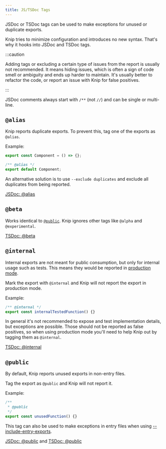 ```yaml
---
title: JS/TSDoc Tags
---
```


JSDoc or TSDoc tags can be used to make exceptions for unused or duplicate
exports.

Knip tries to minimize configuration and introduces no new syntax. That's why it
hooks into JSDoc and TSDoc tags.

:::caution

Adding tags or excluding a certain type of issues from the report is usually not
recommended. It means hiding issues, which is often a sign of code smell or
ambiguity and ends up harder to maintain. It's usually better to refactor the
code, or report an issue with Knip for false positives.

:::

JSDoc comments always start with `/**` (not `//`) and can be single or
multi-line.

## `@alias`

Knip reports duplicate exports. To prevent this, tag one of the exports as
`@alias`.

Example:

```ts
export const Component = () => {};

/** @alias */
export default Component;
```

An alternative solution is to use `--exclude duplicates` and exclude all
duplicates from being reported.

[JSDoc: @alias][1]

## `@beta`

Works identical to [`@public`][2]. Knip ignores other tags like `@alpha` and
`@experimental`.

[TSDoc: @beta][3]

## `@internal`

Internal exports are not meant for public consumption, but only for internal
usage such as tests. This means they would be reported in [production mode][4].

Mark the export with `@internal` and Knip will not report the export in
production mode.

Example:

```ts
/** @internal */
export const internalTestedFunction() {}
```

In general it's not recommended to expose and test implementation details, but
exceptions are possible. Those should not be reported as false positives, so
when using production mode you'll need to help Knip out by tagging them as
`@internal`.

[TSDoc: @internal][5]

## `@public`

By default, Knip reports unused exports in non-entry files.

Tag the export as `@public` and Knip will not report it.

Example:

```ts
/**
 * @public
 */
export const unusedFunction() {}
```

This tag can also be used to make exceptions in entry files when using
[--include-entry-exports][6].

[JSDoc: @public][7] and [TSDoc: @public][8]

[1]: https://jsdoc.app/tags-alias.html
[2]: #public
[3]: https://tsdoc.org/pages/tags/beta/
[4]: ../features/production-mode.md
[5]: https://tsdoc.org/pages/tags/internal/
[6]: ./cli.md#--include-entry-exports
[7]: https://jsdoc.app/tags-public.html
[8]: https://tsdoc.org/pages/tags/public/
